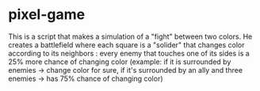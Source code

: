 # pixel-game
This is a script that makes a simulation of a "fight" between two colors. He creates a battlefield where each
square is a "solider" that changes color according to its neighbors : 
every enemy that touches one of its sides is a 25% more chance of changing color 
(example: if it is surrounded by enemies -> change color for sure, 
if it's surrounded by an ally and three enemies -> has 75% chance of changing color)
